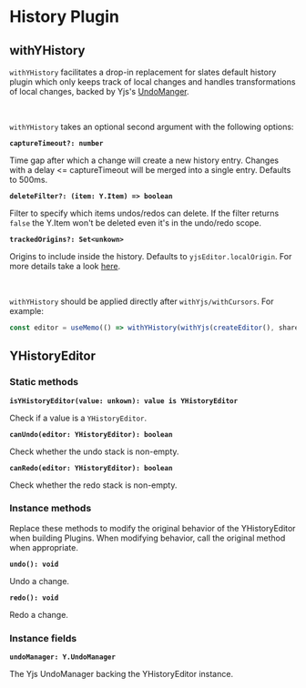 # History Plugin

## withYHistory

`withYHistory` facilitates a drop-in replacement for slates default history plugin which only keeps track of local changes and handles transformations of local changes, backed by Yjs's [UndoManger](https://docs.yjs.dev/api/undo-manager).&#x20;

<br/>

`withYHistory` takes an optional second argument with the following options:

**`captureTimeout?: number`**

Time gap after which a change will create a new history entry. Changes with a delay <= captureTimeout will be merged into a single entry. Defaults to 500ms.

**`deleteFilter?: (item: Y.Item) => boolean`**

Filter to specify which items undos/redos can delete. If the filter returns `false` the Y.Item won't be deleted even it's in the undo/redo scope.

**`trackedOrigins?: Set<unkown>`**

Origins to include inside the history. Defaults to `yjsEditor.localOrigin`. For more details take a look [here](https://docs.yjs.dev/api/undo-manager#example-specify-tracked-origins).

<br/>

`withYHistory` should be applied directly after `withYjs/withCursors`. For example:

```javascript
const editor = useMemo(() => withYHistory(withYjs(createEditor(), sharedType)), [])
```

## YHistoryEditor

### Static methods

**`isYHistoryEditor(value: unkown): value is YHistoryEditor`**

Check if a value is a `YHistoryEditor`.

**`canUndo(editor: YHistoryEditor): boolean`**

Check whether the undo stack is non-empty.

**`canRedo(editor: YHistoryEditor): boolean`**

Check whether the redo stack is non-empty.

### Instance methods

Replace these methods to modify the original behavior of the YHistoryEditor when building Plugins. When modifying behavior, call the original method when appropriate.

**`undo(): void`**

Undo a change.

**`redo(): void`**

Redo a change.

### Instance fields

**`undoManager: Y.UndoManager`**

The Yjs UndoManager backing the YHistoryEditor instance.

